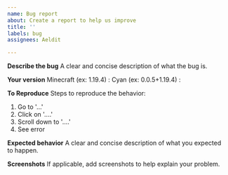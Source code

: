 ```yaml
---
name: Bug report
about: Create a report to help us improve
title: ''
labels: bug
assignees: Aeldit

---
```


**Describe the bug**
A clear and concise description of what the bug is.

**Your version**
Minecraft (ex: 1.19.4) :
Cyan (ex: 0.0.5+1.19.4) :

**To Reproduce**
Steps to reproduce the behavior:

1. Go to '...'
2. Click on '....'
3. Scroll down to '....'
4. See error

**Expected behavior**
A clear and concise description of what you expected to happen.

**Screenshots**
If applicable, add screenshots to help explain your problem.
